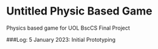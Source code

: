 # Untitled Physic Based Game
 Physics based game for UOL BscCS Final Project

###Log:
5 January 2023: Initial Prototyping
